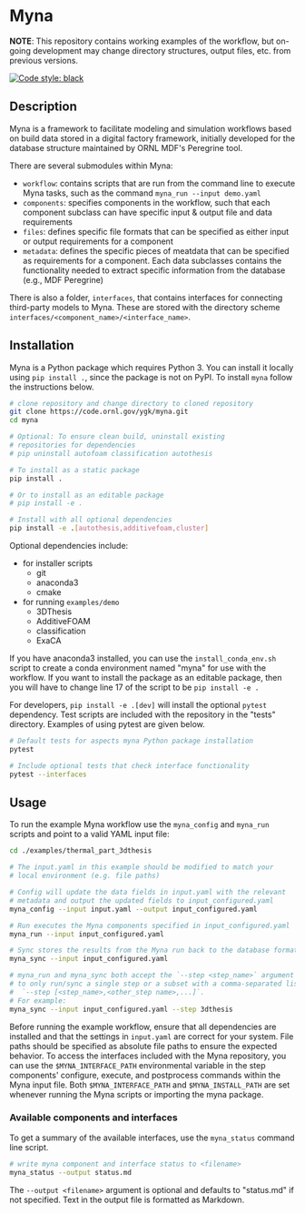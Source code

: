 # Myna

**NOTE**: This repository contains working examples of the workflow, but on-going development may change directory structures, output files, etc. from previous versions.

[![Code style: black](https://img.shields.io/badge/code%20style-black-000000.svg)](https://github.com/psf/black)

## Description

Myna is a framework to facilitate modeling and simulation workflows based on build data stored in a 
digital factory framework, initially developed for the database structure maintained by ORNL MDF's Peregrine tool.

There are several submodules within Myna:

- `workflow`: contains scripts that are run from the command line to execute Myna tasks, such as the command `myna_run --input demo.yaml`
- `components`: specifies components in the workflow, such that each component subclass can have specific input & output file and data requirements
- `files`: defines specific file formats that can be specified as either input or output requirements for a component
- `metadata`: defines the specific pieces of meatdata that can be specified as requirements for a component.
Each data subclasses contains the functionality needed to extract specific information from the database
(e.g., MDF Peregrine)

There is also a folder, `interfaces`, that contains interfaces for connecting third-party models to Myna.
These are stored with the directory scheme `interfaces/<component_name>/<interface_name>`.

## Installation

Myna is a Python package which requires Python 3. You can install it locally using `pip install .`,
since the package is not on PyPI. To install `myna` follow the instructions below.

```bash
# clone repository and change directory to cloned repository
git clone https://code.ornl.gov/ygk/myna.git
cd myna

# Optional: To ensure clean build, uninstall existing 
# repositories for dependencies
# pip uninstall autofoam classification autothesis

# To install as a static package 
pip install .

# Or to install as an editable package
# pip install -e .

# Install with all optional dependencies
pip install -e .[autothesis,additivefoam,cluster]
```

Optional dependencies include:

- for installer scripts
  - git
  - anaconda3
  - cmake
- for running `examples/demo`
  - 3DThesis
  - AdditiveFOAM
  - classification
  - ExaCA

If you have anaconda3 installed, you can use the `install_conda_env.sh`
script to create a conda environment named "myna" for use with
the workflow. If you want to install the package as an editable package,
then you will have to change line 17 of the script to be `pip install -e .`

For developers, `pip install -e .[dev]` will install the optional `pytest` dependency.
Test scripts are included with the repository in the "tests" directory. Examples of
using pytest are given below.

```bash
# Default tests for aspects myna Python package installation
pytest

# Include optional tests that check interface functionality
pytest --interfaces
```

## Usage

To run the example Myna workflow use the `myna_config` and `myna_run` scripts and point to a valid YAML input file:

```bash
cd ./examples/thermal_part_3dthesis

# The input.yaml in this example should be modified to match your
# local environment (e.g. file paths)

# Config will update the data fields in input.yaml with the relevant
# metadata and output the updated fields to input_configured.yaml
myna_config --input input.yaml --output input_configured.yaml

# Run executes the Myna components specified in input_configured.yaml
myna_run --input input_configured.yaml

# Sync stores the results from the Myna run back to the database format
myna_sync --input input_configured.yaml

# myna_run and myna_sync both accept the `--step <step_name>` argument
# to only run/sync a single step or a subset with a comma-separated list
#  `--step [<step_name>,<other_step name>,...]`.
# For example:
myna_sync --input input_configured.yaml --step 3dthesis
```

Before running the example workflow, ensure that all dependencies are installed and
that the settings in `input.yaml` are correct for your system. File paths should
be specified as absolute file paths to ensure the expected behavior. To access the interfaces included
with the Myna repository, you can use the `$MYNA_INTERFACE_PATH` environmental variable
in the step components' configure, execute, and postprocess commands within the Myna input file. Both
`$MYNA_INTERFACE_PATH` and `$MYNA_INSTALL_PATH` are set whenever running the Myna scripts or importing
the myna package.

### Available components and interfaces

To get a summary of the available interfaces, use the `myna_status` command line script.

```bash
# write myna component and interface status to <filename>
myna_status --output status.md
```

The `--output <filename>` argument is optional and defaults to "status.md" if not specified.
Text in the output file is formatted as Markdown.
